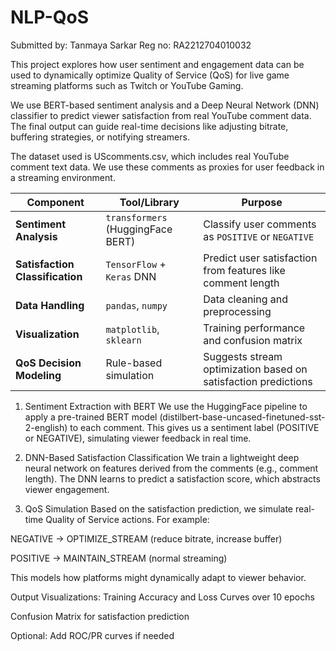 # NLP-QoS
Submitted by: Tanmaya Sarkar
Reg no: RA2212704010032


This project explores how user sentiment and engagement data can be used to dynamically optimize Quality of Service (QoS) for live game streaming platforms such as Twitch or YouTube Gaming.

We use BERT-based sentiment analysis and a Deep Neural Network (DNN) classifier to predict viewer satisfaction from real YouTube comment data. The final output can guide real-time decisions like adjusting bitrate, buffering strategies, or notifying streamers.

The dataset used is UScomments.csv, which includes real YouTube comment text data. We use these comments as proxies for user feedback in a streaming environment.

| Component                       | Tool/Library                      | Purpose                                                        |
| ------------------------------- | --------------------------------- | -------------------------------------------------------------- |
| **Sentiment Analysis**          | `transformers` (HuggingFace BERT) | Classify user comments as `POSITIVE` or `NEGATIVE`             |
| **Satisfaction Classification** | `TensorFlow` + `Keras` DNN        | Predict user satisfaction from features like comment length    |
| **Data Handling**               | `pandas`, `numpy`                 | Data cleaning and preprocessing                                |
| **Visualization**               | `matplotlib`, `sklearn`           | Training performance and confusion matrix                      |
| **QoS Decision Modeling**       | Rule-based simulation             | Suggests stream optimization based on satisfaction predictions |


1. Sentiment Extraction with BERT
We use the HuggingFace pipeline to apply a pre-trained BERT model (distilbert-base-uncased-finetuned-sst-2-english) to each comment. This gives us a sentiment label (POSITIVE or NEGATIVE), simulating viewer feedback in real time.

2. DNN-Based Satisfaction Classification
We train a lightweight deep neural network on features derived from the comments (e.g., comment length). The DNN learns to predict a satisfaction score, which abstracts viewer engagement.

3. QoS Simulation
Based on the satisfaction prediction, we simulate real-time Quality of Service actions. For example:

NEGATIVE → OPTIMIZE_STREAM (reduce bitrate, increase buffer)

POSITIVE → MAINTAIN_STREAM (normal streaming)

This models how platforms might dynamically adapt to viewer behavior.

Output Visualizations:
Training Accuracy and Loss Curves over 10 epochs

Confusion Matrix for satisfaction prediction

Optional: Add ROC/PR curves if needed






